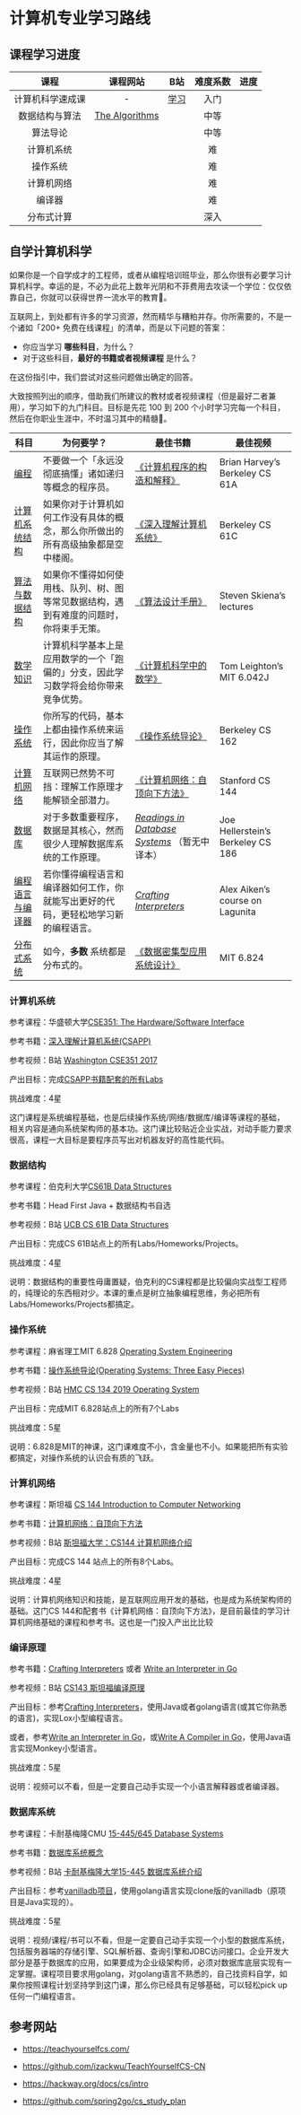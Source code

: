 

# 计算机专业学习路线

## 课程学习进度

|       课程       |                   课程网站                    |                         B站                         | 难度系数 | 进度 |
| :--------------: | :-------------------------------------------: | :-------------------------------------------------: | :------: | ---- |
| 计算机科学速成课 |                       -                       | [学习](https://www.bilibili.com/video/BV1EW411u7th) |   入门   |      |
|  数据结构与算法  | [The Algorithms](https://the-algorithms.com/) |                                                     |   中等   |      |
|     算法导论     |                                               |                                                     |   中等   |      |
|    计算机系统    |                                               |                                                     |    难    |      |
|     操作系统     |                                               |                                                     |    难    |      |
|    计算机网络    |                                               |                                                     |    难    |      |
|      编译器      |                                               |                                                     |    难    |      |
|    分布式计算    |                                               |                                                     |   深入   |      |

## 自学计算机科学

如果你是一个自学成才的工程师，或者从编程培训班毕业，那么你很有必要学习计算机科学。幸运的是，不必为此花上数年光阴和不菲费用去攻读一个学位：仅仅依靠自己，你就可以获得世界一流水平的教育💸。

互联网上，到处都有许多的学习资源，然而精华与糟粕并存。你所需要的，不是一个诸如「200+ 免费在线课程」的清单，而是以下问题的答案：

* 你应当学习 **哪些科目**，为什么？
* 对于这些科目，**最好的书籍或者视频课程** 是什么？

在这份指引中，我们尝试对这些问题做出确定的回答。

大致按照列出的顺序，借助我们所建议的教材或者视频课程（但是最好二者兼用），学习如下的九门科目。目标是先花 100 到 200 个小时学习完每一个科目，然后在你职业生涯中，不时温习其中的精髓🚀。

| 科目                                  | 为何要学？                                                   | 最佳书籍                                                     | 最佳视频                          |
| ------------------------------------- | ------------------------------------------------------------ | ------------------------------------------------------------ | --------------------------------- |
| [编程](#编程)                         | 不要做一个「永远没彻底搞懂」诸如递归等概念的程序员。         | [《计算机程序的构造和解释》](https://book.douban.com/subject/1148282/) | Brian Harvey’s Berkeley CS 61A    |
| [计算机系统结构](#计算机系统结构)     | 如果你对于计算机如何工作没有具体的概念，那么你所做出的所有高级抽象都是空中楼阁。 | [《深入理解计算机系统》](https://book.douban.com/subject/26912767/) | Berkeley CS 61C                   |
| [算法与数据结构](#算法和数据结构)     | 如果你不懂得如何使用栈、队列、树、图等常见数据结构，遇到有难度的问题时，你将束手无策。 | [《算法设计手册》](https://book.douban.com/subject/4048566/) | Steven Skiena’s lectures          |
| [数学知识](#数学知识)                 | 计算机科学基本上是应用数学的一个「跑偏的」分支，因此学习数学将会给你带来竞争优势。 | [《计算机科学中的数学》](https://book.douban.com/subject/33396340/) | Tom Leighton’s MIT 6.042J         |
| [操作系统](#操作系统)                 | 你所写的代码，基本上都由操作系统来运行，因此你应当了解其运作的原理。 | [《操作系统导论》](https://book.douban.com/subject/33463930/) | Berkeley CS 162                   |
| [计算机网络](#计算机网络)             | 互联网已然势不可挡：理解工作原理才能解锁全部潜力。           | [《计算机网络：自顶向下方法》](https://book.douban.com/subject/30280001/) | Stanford CS 144                   |
| [数据库](#数据库)                     | 对于多数重要程序，数据是其核心，然而很少人理解数据库系统的工作原理。 | *[Readings in Database Systems](https://book.douban.com/subject/2256069/)* （暂无中译本） | Joe Hellerstein’s Berkeley CS 186 |
| [编程语言与编译器](#编程语言与编译器) | 若你懂得编程语言和编译器如何工作，你就能写出更好的代码，更轻松地学习新的编程语言。 | *[Crafting Interpreters](https://craftinginterpreters.com/)* | Alex Aiken’s course on Lagunita   |
| [分布式系统](#分布式系统)             | 如今，**多数** 系统都是分布式的。                            | [《数据密集型应用系统设计》](https://book.douban.com/subject/30329536/) | MIT 6.824                         |

### 计算机系统

参考课程：华盛顿大学[CSE351: The Hardware/Software Interface](http://courses.cs.washington.edu/courses/cse351/)

参考书籍：[深入理解计算机系统(CSAPP)](http://product.dangdang.com/24106647.html)

参考视频：B站 [Washington CSE351 2017](https://www.bilibili.com/video/BV1Zt411s7Gg)

产出目标：完成[CSAPP书籍配套的所有Labs](http://csapp.cs.cmu.edu/3e/labs.html)

挑战难度：4星

这门课程是系统编程基础，也是后续操作系统/网络/数据库/编译等课程的基础，相关内容是通向系统架构师的基本功。这门课比较贴近企业实战，对动手能力要求很高，课程一大目标是要程序员写出对机器友好的高性能代码。

### 数据结构

参考课程：伯克利大学[CS61B Data Structures](https://sp19.datastructur.es/)

参考书籍：Head First Java + 数据结构书自选

参考视频：B站 [UCB CS 61B Data Structures](https://www.bilibili.com/video/BV1EJ411n72e)

产出目标：完成CS 61B站点上的所有Labs/Homeworks/Projects。

挑战难度：4星

说明：数据结构的重要性毋庸置疑，伯克利的CS课程都是比较偏向实战型工程师的，纯理论的东西相对少。本课的重点是树立抽象编程思维，务必把所有Labs/Homeworks/Projects都搞定。

### 操作系统

参考课程：麻省理工MIT 6.828 [Operating System Engineering](https://pdos.csail.mit.edu/6.828/2018/index.html)

参考书籍：[操作系统导论(Operating Systems: Three Easy Pieces)](http://product.dangdang.com/27882546.html)

参考视频：B站 [HMC CS 134 2019 Operating System](https://www.bilibili.com/video/av47977122)

产出目标：完成MIT 6.828站点上的所有7个Labs

挑战难度：5星

说明：6.828是MIT的神课，这门课难度不小，含金量也不小。如果能把所有实验都搞定，对操作系统的认识会有质的飞跃。

### 计算机网络

参考课程：斯坦福 [CS 144 Introduction to Computer Networking](https://cs144.github.io/)

参考书籍：[计算机网络：自顶向下方法](http://product.dangdang.com/25299722.html)

参考视频：B站 [斯坦福大学：CS144 计算机网络介绍](https://www.bilibili.com/video/BV137411Z7LR)

产出目标：完成CS 144 站点上的所有8个Labs。

挑战难度：4星

说明：计算机网络知识和技能，是互联网应用开发的基础，也是成为系统架构师的基础。这门CS 144和配套书《计算机网络：自顶向下方法》，是目前最佳的学习计算机网络基础的课程和参考书。这也是一门投入产出比比较

### 编译原理

参考书籍：[Crafting Interpreters](https://www.craftinginterpreters.com/contents.html) 或者 [Write an Interpreter in Go](https://www.amazon.com/Writing-Interpreter-Go-Thorsten-Ball/dp/3982016118)

参考视频：B站 [CS143 斯坦福编译原理](https://www.bilibili.com/video/BV1cE411f78c)

产出目标：参考[Crafting Interpreters](https://github.com/munificent/craftinginterpreters)，使用Java或者golang语言(或其它你熟悉的语言)，实现Lox小型编程语言。

或者，参考[Write an Interpreter in Go](https://interpreterbook.com/)，或[Write A Compiler in Go](https://compilerbook.com/)，使用Java语言实现Monkey小型语言。

挑战难度：5星

说明：视频可以不看，但是一定要自己动手实现一个小语言解释器或者编译器。

### 数据库系统

参考课程：卡耐基梅隆CMU [15-445/645 Database Systems](https://15445.courses.cs.cmu.edu/fall2020/)

参考书籍：[数据库系统概念](http://product.dangdang.com/22632572.html)

参考视频：B站 [卡耐基梅隆大学15-445 数据库系统介绍](https://www.bilibili.com/video/BV1Cp4y1C7dv)

产出目标：参考[vanilladb项目](https://github.com/vanilladb/vanillacore)，使用golang语言实现clone版的vanilladb（原项目是Java实现的）。

挑战难度：5星

说明：视频/课程/书可以不看，但是一定要自己动手实现一个小型的数据库系统，包括服务器端的存储引擎、SQL解析器、查询引擎和JDBC访问接口。企业开发大部分是基于数据库的应用，如果要成为企业级架构师，必须对数据库底层实现有一定掌握。课程项目要求用golang，对golang语言不熟悉的，自己找资料自学，如果你按照课程计划坚持学到这门课，那么你已经具有足够基础，可以轻松pick up任何一门编程语言。

## 参考网站

- https://teachyourselfcs.com/
- https://github.com/izackwu/TeachYourselfCS-CN

- https://hackway.org/docs/cs/intro
- https://github.com/spring2go/cs_study_plan
